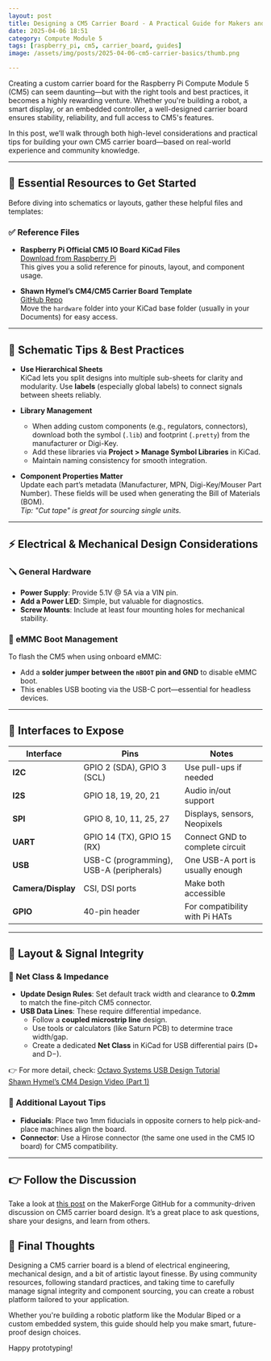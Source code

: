 ```yaml
---
layout: post
title: Designing a CM5 Carrier Board - A Practical Guide for Makers and Engineers
date: 2025-04-06 18:51
category: Compute Module 5
tags: [raspberry_pi, cm5, carrier_board, guides]
image: /assets/img/posts/2025-04-06-cm5-carrier-basics/thumb.png

---
```


Creating a custom carrier board for the Raspberry Pi Compute Module 5 (CM5) can seem daunting—but with the right tools and best practices, it becomes a highly rewarding venture. Whether you're building a robot, a smart display, or an embedded controller, a well-designed carrier board ensures stability, reliability, and full access to CM5's features.

In this post, we’ll walk through both high-level considerations and practical tips for building your own CM5 carrier board—based on real-world experience and community knowledge.

---

## 🔧 Essential Resources to Get Started

Before diving into schematics or layouts, gather these helpful files and templates:

### ✅ Reference Files
- **Raspberry Pi Official CM5 IO Board KiCad Files**  
  [Download from Raspberry Pi](https://pip.raspberrypi.com/categories/1098-design-files)  
  This gives you a solid reference for pinouts, layout, and component usage.

- **Shawn Hymel’s CM4/CM5 Carrier Board Template**  
  [GitHub Repo](https://github.com/ShawnHymel/rpi-cm4-carrier-template)  
  Move the `hardware` folder into your KiCad base folder (usually in your Documents) for easy access.

---

## 🧠 Schematic Tips & Best Practices

- **Use Hierarchical Sheets**  
  KiCad lets you split designs into multiple sub-sheets for clarity and modularity. Use **labels** (especially global labels) to connect signals between sheets reliably.

- **Library Management**
  - When adding custom components (e.g., regulators, connectors), download both the symbol (`.lib`) and footprint (`.pretty`) from the manufacturer or Digi-Key.
  - Add these libraries via **Project > Manage Symbol Libraries** in KiCad.
  - Maintain naming consistency for smooth integration.

- **Component Properties Matter**  
  Update each part’s metadata (Manufacturer, MPN, Digi-Key/Mouser Part Number). These fields will be used when generating the Bill of Materials (BOM).  
  _Tip: "Cut tape" is great for sourcing single units._

---

## ⚡ Electrical & Mechanical Design Considerations

### 🪛 General Hardware
- **Power Supply**: Provide 5.1V @ 5A via a VIN pin.
- **Add a Power LED**: Simple, but valuable for diagnostics.
- **Screw Mounts**: Include at least four mounting holes for mechanical stability.

### 🔄 eMMC Boot Management
To flash the CM5 when using onboard eMMC:
- Add a **solder jumper between the `nBOOT` pin and GND** to disable eMMC boot.
- This enables USB booting via the USB-C port—essential for headless devices.

---

## 🧩 Interfaces to Expose

| Interface | Pins | Notes |
|----------|------|-------|
| **I2C**  | GPIO 2 (SDA), GPIO 3 (SCL) | Use pull-ups if needed |
| **I2S**  | GPIO 18, 19, 20, 21 | Audio in/out support |
| **SPI**  | GPIO 8, 10, 11, 25, 27 | Displays, sensors, Neopixels |
| **UART** | GPIO 14 (TX), GPIO 15 (RX) | Connect GND to complete circuit |
| **USB**  | USB-C (programming), USB-A (peripherals) | One USB-A port is usually enough |
| **Camera/Display** | CSI, DSI ports | Make both accessible |
| **GPIO** | 40-pin header | For compatibility with Pi HATs |

---

## 📏 Layout & Signal Integrity

### 🧮 Net Class & Impedance

- **Update Design Rules**: Set default track width and clearance to **0.2mm** to match the fine-pitch CM5 connector.
- **USB Data Lines**: These require differential impedance.  
  - Follow a **coupled microstrip line** design.
  - Use tools or calculators (like Saturn PCB) to determine trace width/gap.
  - Create a dedicated **Net Class** in KiCad for USB differential pairs (D+ and D−).

👉 For more detail, check:
[Octavo Systems USB Design Tutorial](https://octavosystems.com/app_notes/osd335x-design-tutorial/osd335x-lesson-2-minimal-linux-boot/osd335x-lesson-2-usb-circuitry/)  
[Shawn Hymel’s CM4 Design Video (Part 1)](https://youtu.be/ypcPJC_umPQ)

### 📌 Additional Layout Tips
- **Fiducials**: Place two 1mm fiducials in opposite corners to help pick-and-place machines align the board.
- **Connector**: Use a Hirose connector (the same one used in the CM5 IO board) for CM5 compatibility.

---

## 👉 Follow the Discussion

Take a look at [this post](https://github.com/makerforgetech/modular-biped/discussions/118) on the MakerForge GitHub for a community-driven discussion on CM5 carrier board design. It’s a great place to ask questions, share your designs, and learn from others.

## 🧪 Final Thoughts

Designing a CM5 carrier board is a blend of electrical engineering, mechanical design, and a bit of artistic layout finesse. By using community resources, following standard practices, and taking time to carefully manage signal integrity and component sourcing, you can create a robust platform tailored to your application.

Whether you're building a robotic platform like the Modular Biped or a custom embedded system, this guide should help you make smart, future-proof design choices.

Happy prototyping!